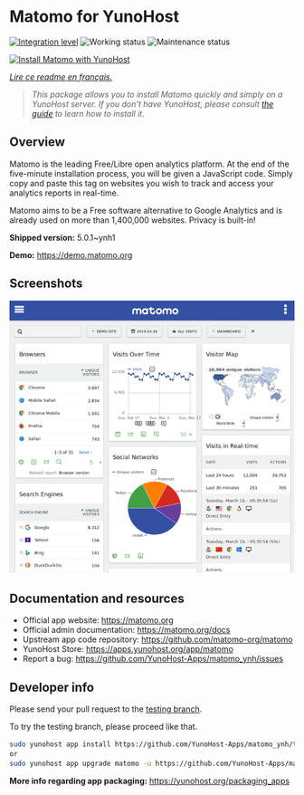 <!--
N.B.: This README was automatically generated by https://github.com/YunoHost/apps/tree/master/tools/README-generator
It shall NOT be edited by hand.
-->

# Matomo for YunoHost

[![Integration level](https://dash.yunohost.org/integration/matomo.svg)](https://dash.yunohost.org/appci/app/matomo) ![Working status](https://ci-apps.yunohost.org/ci/badges/matomo.status.svg) ![Maintenance status](https://ci-apps.yunohost.org/ci/badges/matomo.maintain.svg)

[![Install Matomo with YunoHost](https://install-app.yunohost.org/install-with-yunohost.svg)](https://install-app.yunohost.org/?app=matomo)

*[Lire ce readme en français.](./README_fr.md)*

> *This package allows you to install Matomo quickly and simply on a YunoHost server.
If you don't have YunoHost, please consult [the guide](https://yunohost.org/#/install) to learn how to install it.*

## Overview

Matomo is the leading Free/Libre open analytics platform. At the end of the five-minute installation process, you will be given a JavaScript code. Simply copy and paste this tag on websites you wish to track and access your analytics reports in real-time.

Matomo aims to be a Free software alternative to Google Analytics and is already used on more than 1,400,000 websites. Privacy is built-in!


**Shipped version:** 5.0.1~ynh1

**Demo:** https://demo.matomo.org

## Screenshots

![Screenshot of Matomo](./doc/screenshots/screenshot.png)

## Documentation and resources

* Official app website: <https://matomo.org>
* Official admin documentation: <https://matomo.org/docs>
* Upstream app code repository: <https://github.com/matomo-org/matomo>
* YunoHost Store: <https://apps.yunohost.org/app/matomo>
* Report a bug: <https://github.com/YunoHost-Apps/matomo_ynh/issues>

## Developer info

Please send your pull request to the [testing branch](https://github.com/YunoHost-Apps/matomo_ynh/tree/testing).

To try the testing branch, please proceed like that.

``` bash
sudo yunohost app install https://github.com/YunoHost-Apps/matomo_ynh/tree/testing --debug
or
sudo yunohost app upgrade matomo -u https://github.com/YunoHost-Apps/matomo_ynh/tree/testing --debug
```

**More info regarding app packaging:** <https://yunohost.org/packaging_apps>

